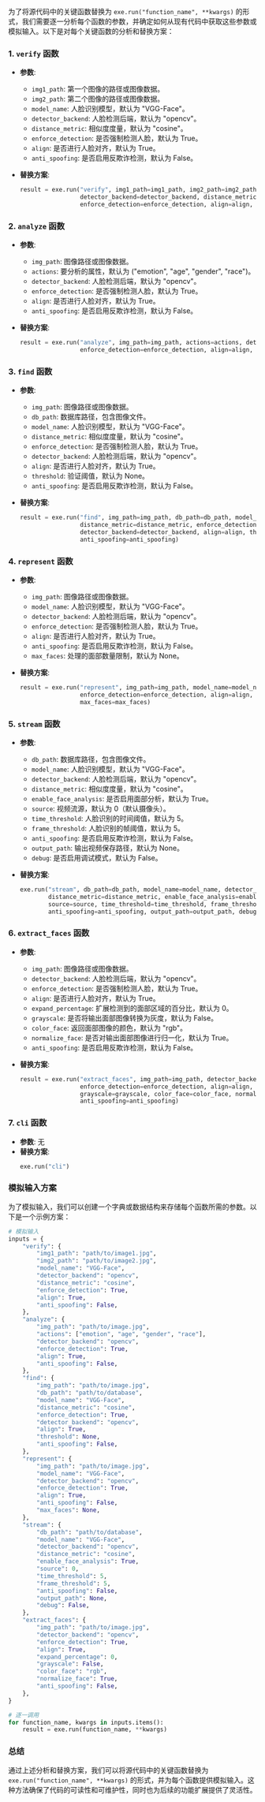 为了将源代码中的关键函数替换为 `exe.run("function_name", **kwargs)` 的形式，我们需要逐一分析每个函数的参数，并确定如何从现有代码中获取这些参数或模拟输入。以下是对每个关键函数的分析和替换方案：

### 1. `verify` 函数
- **参数**:
  - `img1_path`: 第一个图像的路径或图像数据。
  - `img2_path`: 第二个图像的路径或图像数据。
  - `model_name`: 人脸识别模型，默认为 "VGG-Face"。
  - `detector_backend`: 人脸检测后端，默认为 "opencv"。
  - `distance_metric`: 相似度度量，默认为 "cosine"。
  - `enforce_detection`: 是否强制检测人脸，默认为 True。
  - `align`: 是否进行人脸对齐，默认为 True。
  - `anti_spoofing`: 是否启用反欺诈检测，默认为 False。

- **替换方案**:
  ```python
  result = exe.run("verify", img1_path=img1_path, img2_path=img2_path, model_name=model_name, 
                   detector_backend=detector_backend, distance_metric=distance_metric, 
                   enforce_detection=enforce_detection, align=align, anti_spoofing=anti_spoofing)
  ```

### 2. `analyze` 函数
- **参数**:
  - `img_path`: 图像路径或图像数据。
  - `actions`: 要分析的属性，默认为 ("emotion", "age", "gender", "race")。
  - `detector_backend`: 人脸检测后端，默认为 "opencv"。
  - `enforce_detection`: 是否强制检测人脸，默认为 True。
  - `align`: 是否进行人脸对齐，默认为 True。
  - `anti_spoofing`: 是否启用反欺诈检测，默认为 False。

- **替换方案**:
  ```python
  result = exe.run("analyze", img_path=img_path, actions=actions, detector_backend=detector_backend, 
                   enforce_detection=enforce_detection, align=align, anti_spoofing=anti_spoofing)
  ```

### 3. `find` 函数
- **参数**:
  - `img_path`: 图像路径或图像数据。
  - `db_path`: 数据库路径，包含图像文件。
  - `model_name`: 人脸识别模型，默认为 "VGG-Face"。
  - `distance_metric`: 相似度度量，默认为 "cosine"。
  - `enforce_detection`: 是否强制检测人脸，默认为 True。
  - `detector_backend`: 人脸检测后端，默认为 "opencv"。
  - `align`: 是否进行人脸对齐，默认为 True。
  - `threshold`: 验证阈值，默认为 None。
  - `anti_spoofing`: 是否启用反欺诈检测，默认为 False。

- **替换方案**:
  ```python
  result = exe.run("find", img_path=img_path, db_path=db_path, model_name=model_name, 
                   distance_metric=distance_metric, enforce_detection=enforce_detection, 
                   detector_backend=detector_backend, align=align, threshold=threshold, 
                   anti_spoofing=anti_spoofing)
  ```

### 4. `represent` 函数
- **参数**:
  - `img_path`: 图像路径或图像数据。
  - `model_name`: 人脸识别模型，默认为 "VGG-Face"。
  - `detector_backend`: 人脸检测后端，默认为 "opencv"。
  - `enforce_detection`: 是否强制检测人脸，默认为 True。
  - `align`: 是否进行人脸对齐，默认为 True。
  - `anti_spoofing`: 是否启用反欺诈检测，默认为 False。
  - `max_faces`: 处理的面部数量限制，默认为 None。

- **替换方案**:
  ```python
  result = exe.run("represent", img_path=img_path, model_name=model_name, detector_backend=detector_backend, 
                   enforce_detection=enforce_detection, align=align, anti_spoofing=anti_spoofing, 
                   max_faces=max_faces)
  ```

### 5. `stream` 函数
- **参数**:
  - `db_path`: 数据库路径，包含图像文件。
  - `model_name`: 人脸识别模型，默认为 "VGG-Face"。
  - `detector_backend`: 人脸检测后端，默认为 "opencv"。
  - `distance_metric`: 相似度度量，默认为 "cosine"。
  - `enable_face_analysis`: 是否启用面部分析，默认为 True。
  - `source`: 视频流源，默认为 0（默认摄像头）。
  - `time_threshold`: 人脸识别的时间阈值，默认为 5。
  - `frame_threshold`: 人脸识别的帧阈值，默认为 5。
  - `anti_spoofing`: 是否启用反欺诈检测，默认为 False。
  - `output_path`: 输出视频保存路径，默认为 None。
  - `debug`: 是否启用调试模式，默认为 False。

- **替换方案**:
  ```python
  exe.run("stream", db_path=db_path, model_name=model_name, detector_backend=detector_backend, 
          distance_metric=distance_metric, enable_face_analysis=enable_face_analysis, 
          source=source, time_threshold=time_threshold, frame_threshold=frame_threshold, 
          anti_spoofing=anti_spoofing, output_path=output_path, debug=debug)
  ```

### 6. `extract_faces` 函数
- **参数**:
  - `img_path`: 图像路径或图像数据。
  - `detector_backend`: 人脸检测后端，默认为 "opencv"。
  - `enforce_detection`: 是否强制检测人脸，默认为 True。
  - `align`: 是否进行人脸对齐，默认为 True。
  - `expand_percentage`: 扩展检测到的面部区域的百分比，默认为 0。
  - `grayscale`: 是否将输出面部图像转换为灰度，默认为 False。
  - `color_face`: 返回面部图像的颜色，默认为 "rgb"。
  - `normalize_face`: 是否对输出面部图像进行归一化，默认为 True。
  - `anti_spoofing`: 是否启用反欺诈检测，默认为 False。

- **替换方案**:
  ```python
  result = exe.run("extract_faces", img_path=img_path, detector_backend=detector_backend, 
                   enforce_detection=enforce_detection, align=align, expand_percentage=expand_percentage, 
                   grayscale=grayscale, color_face=color_face, normalize_face=normalize_face, 
                   anti_spoofing=anti_spoofing)
  ```

### 7. `cli` 函数
- **参数**: 无
- **替换方案**:
  ```python
  exe.run("cli")
  ```

### 模拟输入方案
为了模拟输入，我们可以创建一个字典或数据结构来存储每个函数所需的参数。以下是一个示例方案：

```python
# 模拟输入
inputs = {
    "verify": {
        "img1_path": "path/to/image1.jpg",
        "img2_path": "path/to/image2.jpg",
        "model_name": "VGG-Face",
        "detector_backend": "opencv",
        "distance_metric": "cosine",
        "enforce_detection": True,
        "align": True,
        "anti_spoofing": False,
    },
    "analyze": {
        "img_path": "path/to/image.jpg",
        "actions": ["emotion", "age", "gender", "race"],
        "detector_backend": "opencv",
        "enforce_detection": True,
        "align": True,
        "anti_spoofing": False,
    },
    "find": {
        "img_path": "path/to/image.jpg",
        "db_path": "path/to/database",
        "model_name": "VGG-Face",
        "distance_metric": "cosine",
        "enforce_detection": True,
        "detector_backend": "opencv",
        "align": True,
        "threshold": None,
        "anti_spoofing": False,
    },
    "represent": {
        "img_path": "path/to/image.jpg",
        "model_name": "VGG-Face",
        "detector_backend": "opencv",
        "enforce_detection": True,
        "align": True,
        "anti_spoofing": False,
        "max_faces": None,
    },
    "stream": {
        "db_path": "path/to/database",
        "model_name": "VGG-Face",
        "detector_backend": "opencv",
        "distance_metric": "cosine",
        "enable_face_analysis": True,
        "source": 0,
        "time_threshold": 5,
        "frame_threshold": 5,
        "anti_spoofing": False,
        "output_path": None,
        "debug": False,
    },
    "extract_faces": {
        "img_path": "path/to/image.jpg",
        "detector_backend": "opencv",
        "enforce_detection": True,
        "align": True,
        "expand_percentage": 0,
        "grayscale": False,
        "color_face": "rgb",
        "normalize_face": True,
        "anti_spoofing": False,
    },
}

# 逐一调用
for function_name, kwargs in inputs.items():
    result = exe.run(function_name, **kwargs)
```

### 总结
通过上述分析和替换方案，我们可以将源代码中的关键函数替换为 `exe.run("function_name", **kwargs)` 的形式，并为每个函数提供模拟输入。这种方法确保了代码的可读性和可维护性，同时也为后续的功能扩展提供了灵活性。